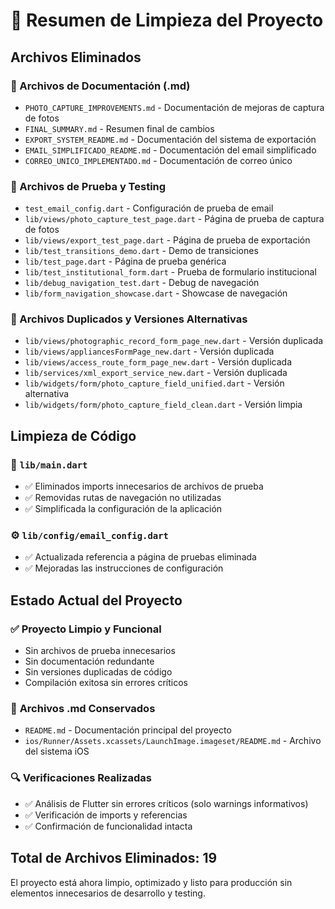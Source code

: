 # 🧹 Resumen de Limpieza del Proyecto

## Archivos Eliminados

### 📄 Archivos de Documentación (.md)

- `PHOTO_CAPTURE_IMPROVEMENTS.md` - Documentación de mejoras de captura de fotos
- `FINAL_SUMMARY.md` - Resumen final de cambios
- `EXPORT_SYSTEM_README.md` - Documentación del sistema de exportación
- `EMAIL_SIMPLIFICADO_README.md` - Documentación del email simplificado
- `CORREO_UNICO_IMPLEMENTADO.md` - Documentación de correo único

### 🧪 Archivos de Prueba y Testing

- `test_email_config.dart` - Configuración de prueba de email
- `lib/views/photo_capture_test_page.dart` - Página de prueba de captura de fotos
- `lib/views/export_test_page.dart` - Página de prueba de exportación
- `lib/test_transitions_demo.dart` - Demo de transiciones
- `lib/test_page.dart` - Página de prueba genérica
- `lib/test_institutional_form.dart` - Prueba de formulario institucional
- `lib/debug_navigation_test.dart` - Debug de navegación
- `lib/form_navigation_showcase.dart` - Showcase de navegación

### 🔄 Archivos Duplicados y Versiones Alternativas

- `lib/views/photographic_record_form_page_new.dart` - Versión duplicada
- `lib/views/appliancesFormPage_new.dart` - Versión duplicada
- `lib/views/access_route_form_page_new.dart` - Versión duplicada
- `lib/services/xml_export_service_new.dart` - Versión duplicada
- `lib/widgets/form/photo_capture_field_unified.dart` - Versión alternativa
- `lib/widgets/form/photo_capture_field_clean.dart` - Versión limpia

## Limpieza de Código

### 📁 `lib/main.dart`

- ✅ Eliminados imports innecesarios de archivos de prueba
- ✅ Removidas rutas de navegación no utilizadas
- ✅ Simplificada la configuración de la aplicación

### ⚙️ `lib/config/email_config.dart`

- ✅ Actualizada referencia a página de pruebas eliminada
- ✅ Mejoradas las instrucciones de configuración

## Estado Actual del Proyecto

### ✅ **Proyecto Limpio y Funcional**

- Sin archivos de prueba innecesarios
- Sin documentación redundante
- Sin versiones duplicadas de código
- Compilación exitosa sin errores críticos

### 📁 **Archivos .md Conservados**

- `README.md` - Documentación principal del proyecto
- `ios/Runner/Assets.xcassets/LaunchImage.imageset/README.md` - Archivo del sistema iOS

### 🔍 **Verificaciones Realizadas**

- ✅ Análisis de Flutter sin errores críticos (solo warnings informativos)
- ✅ Verificación de imports y referencias
- ✅ Confirmación de funcionalidad intacta

## Total de Archivos Eliminados: 19

El proyecto está ahora limpio, optimizado y listo para producción sin elementos innecesarios de desarrollo y testing.
